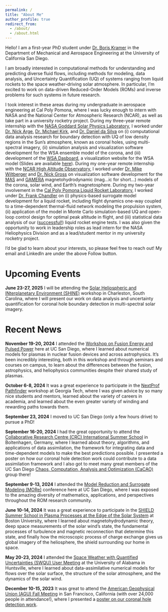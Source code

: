 ```yaml
---
permalink: /
title: "About Me"
author_profile: true
redirect_from: 
  - /about/
  - /about.html
---
```


Hello! I am a first-year PhD student under [Dr. Boris Kramer](http://kramer.ucsd.edu/index.html) in the Department of Mechanical and Aerospace Engineering at the University of California San Diego.

I am broadly interested in computational methods for understanding and predicting diverse fluid flows, including methods for modeling, data analysis, and Uncertainty Quantification (UQ) of systems ranging from liquid rockets to the space weather-driving solar atmosphere. In particular, I’m excited to work on data-driven Reduced-Order Models (ROMs) and inverse problems for such systems in future research.

I took interest in these areas during my undergraduate in aerospace engineering at Cal Poly Pomona, where I was lucky enough to intern with NASA and the National Center for Atmospheric Research (NCAR), as well as take part in a university rocketry project. During my three-year remote internship with the
[NASA Goddard Solar Physics Laboratory](https://science.gsfc.nasa.gov/heliophysics/solar), I worked under
[Dr. Nick Arge](https://science.gsfc.nasa.gov/sci/bio/charles.n.arge), 
[Dr. Michael Kirk](https://science.gsfc.nasa.gov/sci/bio/michael.s.kirk), and
[Dr. Daniel da Silva](https://danieldasilva.org) 
on (i) computational data analysis research for boundary detection with UQ of low density regions in the Sun’s atmosphere, known as coronal holes, using multi-spectral imagery, (ii) simulation analysis and visualization software development for the WSA ensemble model of the corona, and (iii) development of the
[WSA Dasboard](https://ccmc.gsfc.nasa.gov/community-tools/WSA-Dashboard/), a visualization website for the WSA model (Slides are available
[here](https://zenodo.org/records/14791324)). 
During my one-year remote internship with the
[NCAR High Altitude Observatory](https://www2.hao.ucar.edu/), I worked under
[Dr. Mike Wiltberger](https://www2.hao.ucar.edu/directory/mike-wiltberger) and
[Dr. Nick Gross](https://www.linkedin.com/in/nicholasgross1) 
on visualization software development for the [MAS]( https://www.predsci.com/corona/apr2024eclipse/mas.php) and
[GAMERA](https://cgs.jhuapl.edu/Models/gamera.php)
magnetohydrodynamic (mag...ic for short...) models of the corona, solar wind, and Earth’s magnetosphere.
During my two-year involvement in the [Cal Poly Pomona Liquid Rocket Laboratory](https://www.cpplrl.com/), I worked under
[Dr. Frank Chandler](https://www.linkedin.com/in/frank-chandler-17237b33/)
on (i) physics-based surrogate model development for a liquid rocket, including flight dynamics one-way coupled to a time-dependent thermal-fluid network modeling the propulsion system, (ii) application of the model in Monte Carlo simulation-based UQ and open-loop control design for optimal peak altitude in flight, and (iii) statistical data analysis of our
([successful!](https://www.instagram.com/p/CdRmXUmMqK7/?hl=en))
liquid rocket engine tests. I was also given the opportunity to work in leadership roles as lead intern for the NASA Heliophysics Division and as a lead/student mentor in my university rocketry project.


I’d be glad to learn about your interests, so please feel free to reach out! My email and LinkedIn are under the above Follow button.

Upcoming Events
======
**June 23-27, 2025** I will be attending the [Solar Heliospheric and INterplanetary Environment (SHINE)](https://helioshine.org/) workshop in Charleston, South Carolina, where I will present our work on data analysis and uncertainty quantification for coronal hole boundary detection in multi-spectral solar imagery.

Recent News
======
**November 19-20, 2024** I attended the [Workshop on Fusion Energy and Pulsed Power](https://cer.ucsd.edu/_news-events-articles/2024/fusion-energy-and-pulsed-power-workshop.html) here at UC San Diego, where I learned about numerical models for plasmas in nuclear fusion devices and across astrophysics. It’s been incredibly interesting, both in this workshop and through seminars and courses on campus, to learn about the differences between the fusion, astrophysics, and heliophysics communities despite their shared study of plasmas.

**October 6-8, 2024** It was a great experience to participate in the [NextProf Pathfinder](https://nextprof.engin.umich.edu/nextprof-pathfinder/) workshop at Georgia Tech, where I was given advice by so many nice students and mentors, learned about the variety of careers in academia, and learned about the even greater variety of winding and rewarding paths towards them.

**September 23, 2024** I moved to UC San Diego (only a few hours drive) to pursue a PhD!

**September 16-20, 2024** I had the great opportunity to attend the [Collaborative Research Centre (CRC) International Summer School](https://www.sfb1294.de/events/event/spring-school-2024) in Boltenhagen, Germany, where I learned about theory, algorithms, and applications of data assimilation, the framework for integrating data and time-dependent models to make the best predictions possible. I presented a poster on how our coronal hole detection work could contribute to a data assimilation framework and I also got to meet many great members of the UC San Diego [Chaos, Computation, Analysis and Optimization (CaCAO)](https://cacao.ucsd.edu/) group there!

**September 9-13, 2024** I attended the [Model Reduction and Surrogate Modeling (MORe)](https://more2024.sciencesconf.org/) conference here at UC San Diego, where I was exposed to the amazing diversity of mathematics, applications, and perspectives throughout the ROM research community.

**June 10-14, 2024** It was a great experience to participate in the [SHIELD Summer School in Plasma Processes at the Edge of the Solar System]( https://shielddrivecenter.com/shield-summer-school/) at Boston University, where I learned about magnetohydrodynamic theory, deep space measurements of the solar wind’s state, the fundamental processes of turbulence and magnetic reconnection that determine this state, and finally how the microscopic process of charge exchange gives us global imagery of the heliosphere, the shield surrounding our home in space.

**May 20-23, 2024** I attended the [Space Weather with Quantified Uncertainties (SWQU) User Meeting](https://uahspace.wixsite.com/swqu/events) at the University of Alabama in Huntsville, where I learned about data-assimilative numerical models for flows over the solar surface, the structure of the solar atmosphere, and the dynamics of the solar wind.

**December 10-15, 2023** It was great to attend the [American Geophysical Union (AGU) Fall Meeting](https://www.agu.org/annual-meeting) in San Francisco, California (with over 24,000 people in attendance!), where I presented a [poster on our coronal hole detection work](https://doi.org/10.22541/essoar.171288623.31778488/v2).